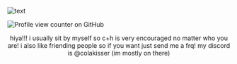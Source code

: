 ![text](https://files.catbox.moe/334598.png)

![Profile view counter on GitHub](https://komarev.com/ghpvc/?username=colakisser)
  
<p align="center">
   hiya!!! i usually sit by myself so c+h is very encouraged no matter who you are! i also like friending people so if you want just send me a frq!
   my discord is @colakisser (im mostly on there)
